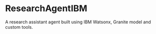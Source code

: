 # ResearchAgentIBM
A research assistant agent built using IBM Watsonx, Granite model and custom tools.
